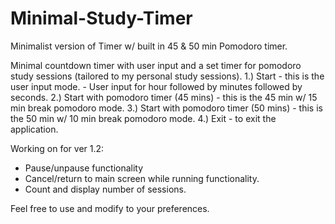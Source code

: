 # Minimal-Study-Timer
Minimalist version of Timer w/ built in 45 & 50 min Pomodoro timer.

Minimal countdown timer with user input and a set timer for pomodoro study sessions (tailored to my personal study sessions).
1.) Start - this is the user input mode. - User input for hour followed by minutes followed by seconds.
2.) Start with pomodoro timer (45 mins) - this is the 45 min w/ 15 min break pomodoro mode.
3.) Start with pomodoro timer (50 mins) - this is the 50 min w/ 10 min break pomodoro mode.
4.) Exit - to exit the application.

Working on for ver 1.2:
- Pause/unpause functionality
- Cancel/return to main screen while running functionality.
- Count and display number of sessions.

Feel free to use and modify to your preferences.

